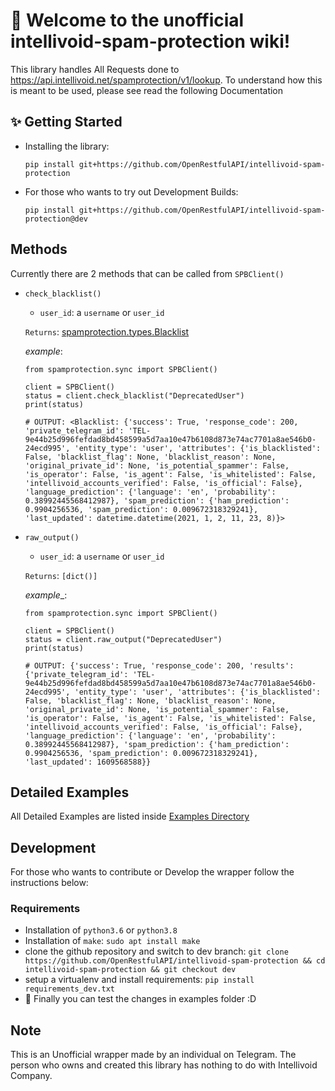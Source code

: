 # 🎉 Welcome to the unofficial intellivoid-spam-protection wiki!

This library handles All Requests done to https://api.intellivoid.net/spamprotection/v1/lookup. To understand how this is meant to be used, please see read the following Documentation

## ✨ Getting Started
- Installing the library:
 
    `pip install git+https://github.com/OpenRestfulAPI/intellivoid-spam-protection`

- For those who wants to try out Development Builds:

    `pip install git+https://github.com/OpenRestfulAPI/intellivoid-spam-protection@dev`

## Methods
Currently there are 2 methods that can be called from `SPBClient()`


- `check_blacklist()`
    - `user_id`: a `username` or `user_id`
    
    `Returns`: [spamprotection.types.Blacklist](https://github.com/OpenRestfulAPI/intellivoid-spam-protection/blob/fa299feab04ab1a9e11480b6af25279ef395f020/spamprotection/types.py#L13)

    _example_:
    ```
    from spamprotection.sync import SPBClient()

    client = SPBClient()
    status = client.check_blacklist("DeprecatedUser")
    print(status)

    # OUTPUT: <Blacklist: {'success': True, 'response_code': 200, 'private_telegram_id': 'TEL-9e44b25d996fefdad8bd458599a5d7aa10e47b6108d873e74ac7701a8ae546b0-24ecd995', 'entity_type': 'user', 'attributes': {'is_blacklisted': False, 'blacklist_flag': None, 'blacklist_reason': None, 'original_private_id': None, 'is_potential_spammer': False, 'is_operator': False, 'is_agent': False, 'is_whitelisted': False, 'intellivoid_accounts_verified': False, 'is_official': False}, 'language_prediction': {'language': 'en', 'probability': 0.38992445568412987}, 'spam_prediction': {'ham_prediction': 0.9904256536, 'spam_prediction': 0.009672318329241}, 'last_updated': datetime.datetime(2021, 1, 2, 11, 23, 8)}>
    ```

- `raw_output()`
    - `user_id`: a `username` or `user_id`

    `Returns`: `[dict()]`

    _example__:
    ```
    from spamprotection.sync import SPBClient()

    client = SPBClient()
    status = client.raw_output("DeprecatedUser")
    print(status)

    # OUTPUT: {'success': True, 'response_code': 200, 'results': {'private_telegram_id': 'TEL-9e44b25d996fefdad8bd458599a5d7aa10e47b6108d873e74ac7701a8ae546b0-24ecd995', 'entity_type': 'user', 'attributes': {'is_blacklisted': False, 'blacklist_flag': None, 'blacklist_reason': None, 'original_private_id': None, 'is_potential_spammer': False, 'is_operator': False, 'is_agent': False, 'is_whitelisted': False, 'intellivoid_accounts_verified': False, 'is_official': False}, 'language_prediction': {'language': 'en', 'probability': 0.38992445568412987}, 'spam_prediction': {'ham_prediction': 0.9904256536, 'spam_prediction': 0.009672318329241}, 'last_updated': 1609568588}}
    ```

## Detailed Examples

All Detailed Examples are listed inside [Examples Directory](https://github.com/OpenRestfulAPI/intellivoid-spam-protection/tree/master/examples)


## Development

For those who wants to contribute or Develop the wrapper follow the instructions below:

### Requirements

- Installation of `python3.6` or `python3.8`
- Installation of `make`: `sudo apt install make`
- clone the github repository and switch to dev branch: `git clone https://github.com/OpenRestfulAPI/intellivoid-spam-protection && cd intellivoid-spam-protection && git checkout dev`
- setup a virtualenv and install requirements: `pip install requirements_dev.txt`
- 🎉 Finally you can test the changes in examples folder :D


## Note
This is an Unofficial wrapper made by an individual on Telegram. The person who owns and created this library has nothing to do with Intellivoid Company.
